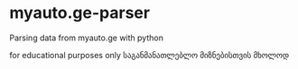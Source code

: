 # myauto.ge-parser
Parsing data from myauto.ge with python

for educational purposes only
საგანმანათლებლო მიზნებისთვის მხოლოდ
